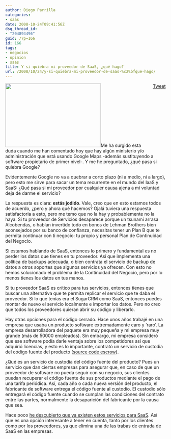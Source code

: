 ```yaml
---
author: Diego Parrilla
categories:
- saas
date: 2008-10-24T09:41:56Z
dsq_thread_id:
- "204894496"
guid: /?p=166
id: 166
tags:
- negocios
- opinion
- saas
title: Y si quiebra mi proveedor de SaaS, ¿qué hago?
url: /2008/10/24/y-si-quiebra-mi-proveedor-de-saas-%c2%bfque-hago/
---
```


<div style="float: right; margin-left: 10px;">
  <a href="https://twitter.com/share" class="twitter-share-button" data-via="nubeblog" data-hashtags="negocios,opinion,saas" data-count="vertical" data-url="/2008/10/24/y-si-quiebra-mi-proveedor-de-saas-%c2%bfque-hago/">Tweet</a>
</div>

[<img class="alignright size-medium wp-image-170" title="bankrupt" src="/wp-content/uploads/bankrupt.jpg" alt="" width="300" height="200" srcset="/wp-content/uploads/bankrupt.jpg 500w, /wp-content/uploads/bankrupt-300x200.jpg 300w" sizes="(max-width: 300px) 100vw, 300px" />](/wp-content/uploads/bankrupt.jpg)Me ha surgido esta duda cuando me han comentado hoy que hay algún ministerio y/o administración que está usando Google Maps -además sustituyendo a software propietario de primer nivel-. Y me he preguntado, ¿qué pasa si quiebra Google?

Evidentemente Google no va a quebrar a corto plazo (ni a medio, ni a largo), pero esto me sirve para sacar un tema recurrente en el mundo del IaaS y SaaS: ¿Qué pasa si mi proveedor por cualquier causa ajena a mi voluntad deja de darme el servicio?

La respuesta es clara: **estás jodido**. Vale, creo que en esto estamos todos de acuerdo, ¿pero y ahora qué hacemos? Ojalá tuviera una respuesta satisfactoria a esto, pero me temo que no la hay y probablemente no la haya. Si tu proveedor de Servicios desaparece porque un tsunami arrasa Alcobendas, o habían invertido todo en bonos de Lehman Brothers bien aconsejados por su banco de confianza, necesitas tener un Plan B que te permita continuar con ti negocio: tu propio y personal Plan de Continuidad del Negocio.

Si estamos hablando de SaaS, entonces lo primero y fundamental es no perder los datos que tienes en tu proveedor. Así que implementa una política de backups adecuada, o bien contrata el servicio de backup de datos a otros soportes que algunos servicios ya ofrecen. Con esto no hemos solucionado el problema de la Continuidad del Negocio, pero por lo menos tienes los datos en tus manos.

Si tu proveedor SaaS es crítico para tus servicios, entonces tienes que buscar una alternativa que te permita replicar el servicio que te daba el proveedor. Si lo que tenías era el SugarCRM como SaaS, entonces puedes montar de nuevo el servicio localmente e importar los datos. Pero no creo que todos los proveedores quieran abrir su código y liberarlo.

Hay otras opciones para el código cerrado. Hace unos años trabajé en una empresa que usaba un producto software extremadamente caro y &#8216;raro&#8217;. La empresa desarrolladora del paquete era muy pequeña y mi empresa muy grande (más de 50000 empleados). Sin embargo, mi empresa consideró que ese software podía darle ventaja sobre los competidores así que adquirió licencias, y esto es lo importante, contrató un servicio de custodia del código fuente del producto ([source code escrow](http://en.wikipedia.org/wiki/Source_code_escrow)).

¿Qué es un servicio de custodia del código fuente del producto? Pues un servicio que dan ciertas empresas para asegurar que, en caso de que un proveedor de software no pueda seguir con su negocio, sus clientes puedan recuperar el código fuente de sus productos mediante el pago de una tarifa periódica. Así, cada año o cada nueva versión del producto, el fabricante de software entrega el código fuente al custodio. El custodio sólo entregará el código fuente cuando se cumplan las condiciones del contrato entre las partes, normalmente la desaparición del fabricante por la causa que sea.

Hace poco [he descubierto que ya existen estos servicios para SaaS](http://www.escroweurope.com). Así que es una opción interesante a tener en cuenta, tanto por los clientes como por los proveedores, ya que elimina una de las trabas de entrada de SaaS en las empresas.
